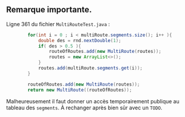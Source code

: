 ## Remarque importante.

Ligne 361 du fichier `MultiRouteTest.java` :

```java
        for(int i = 0 ; i < multiRoute.segments.size(); i++ ){
            double des = rnd.nextDouble(1);
            if( des > 0.5 ){
                routeOfRoutes.add(new MultiRoute(routes));
                routes = new ArrayList<>();
            }
            routes.add(multiRoute.segments.get(i));
        }

        routeOfRoutes.add(new MultiRoute(routes));
        return new MultiRoute((routeOfRoutes));
```

Malheureusement il faut donner un accès temporairement publique au tableau des `segments`. À rechanger après bien sûr avec un `TODO`.
